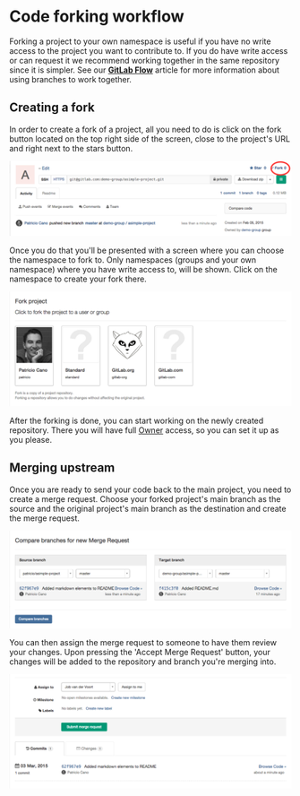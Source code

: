 # Code forking workflow

Forking a project to your own namespace is useful if you have no write access to the project you want to contribute
to. If you do have write access or can request it we recommend working together in the same repository since it is simpler.
See our **[GitLab Flow](https://about.gitlab.com/2014/09/29/gitlab-flow/)** article for more information about using
branches to work together.

## Creating a fork

In order to create a fork of a project, all you need to do is click on the fork button located on the top right side
of the screen, close to the project's URL and right next to the stars button.

![Fork button](forking/fork_button.png)

Once you do that you'll be presented with a screen where you can choose the namespace to fork to. Only namespaces
(groups and your own namespace) where you have write access to, will be shown. Click on the namespace to create your
fork there.

![Groups view](forking/groups.png)

After the forking is done, you can start working on the newly created repository. There you will have full
[Owner](../permissions/permissions.md) access, so you can set it up as you please.

## Merging upstream

Once you are ready to send your code back to the main project, you need to create a merge request. Choose your forked
project's main branch as the source and the original project's main branch as the destination and create the merge request.

![Selecting branches](forking/branch_select.png)

You can then assign the merge request to someone to have them review your changes. Upon pressing the 'Accept Merge Request'
button, your changes will be added to the repository and branch you're merging into.

![New merge request](forking/merge_request.png)


